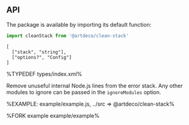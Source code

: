## API

The package is available by importing its default function:

```js
import cleanStack from '@artdeco/clean-stack'
```

```## cleanStack
[
  ["stack", "string"],
  ["options?", "Config"]
]
```

%TYPEDEF types/index.xml%

Remove unuseful internal Node.js lines from the error stack. Any other modules to ignore can be passed in the `ignoreModules` option.

%EXAMPLE: example/example.js, ../src => @artdeco/clean-stack%

%FORK example example/example%
